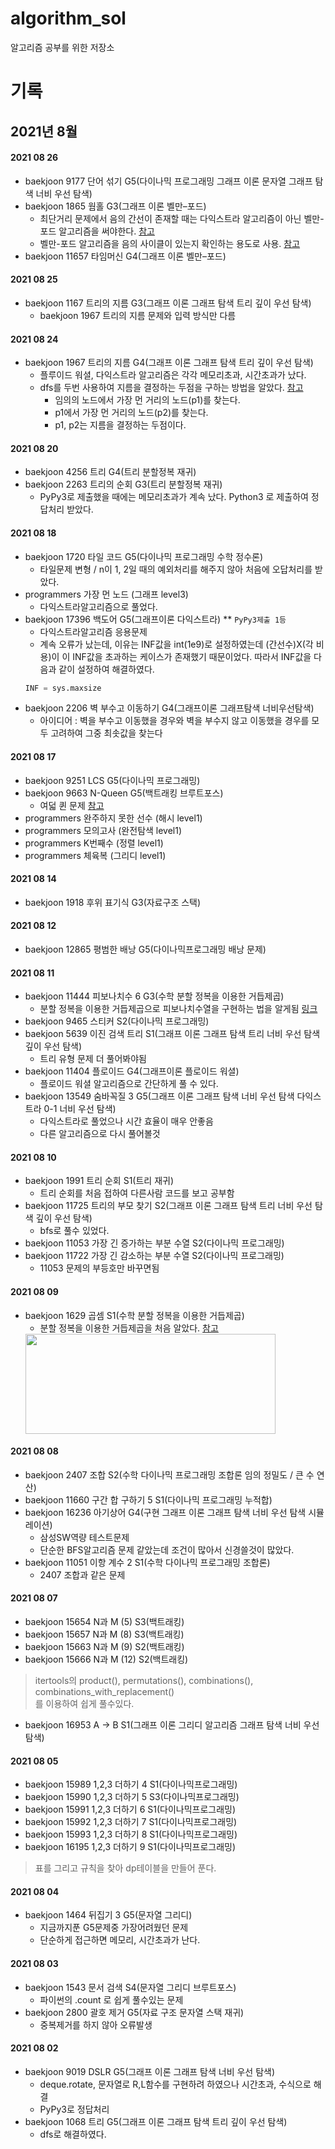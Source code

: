# algorithm_sol  
알고리즘 공부를 위한 저장소  

# 기록
## 2021년 8월  
#### 2021 08 26
  - baekjoon 9177 단어 섞기 G5(다이나믹 프로그래밍 그래프 이론 문자열 그래프 탐색 너비 우선 탐색)
  - baekjoon 1865 웜홀 G3(그래프 이론 벨만–포드)
    - 최단거리 문제에서 음의 간선이 존재할 때는 다익스트라 알고리즘이 아닌 벨만-포드 알고리즘을 써야한다. [참고](https://www.youtube.com/watch?v=Ppimbaxm8d8)
    - 벨만-포드 알고리즘을 음의 사이클이 있는지 확인하는 용도로 사용. [참고](https://4legs-study.tistory.com/26)
  - baekjoon 11657 타임머신 G4(그래프 이론 벨만–포드)  
  
#### 2021 08 25
  - baekjoon 1167 트리의 지름 G3(그래프 이론 그래프 탐색 트리 깊이 우선 탐색)
    - baekjoon 1967 트리의 지름 문제와 입력 방식만 다름   

#### 2021 08 24
  - baekjoon 1967 트리의 지름 G4(그래프 이론 그래프 탐색 트리 깊이 우선 탐색)
    - 플루이드 워셜, 다익스트라 알고리즘은 각각 메모리초과, 시간초과가 났다.
    - dfs를 두번 사용하여 지름을 결정하는 두점을 구하는 방법을 알았다. [참고](https://koosaga.com/14)
      - 임의의 노드에서 가장 먼 거리의 노드(p1)를 찾는다.
      - p1에서 가장 먼 거리의 노드(p2)를 찾는다.
      - p1, p2는 지름을 결정하는 두점이다.


#### 2021 08 20
  - baekjoon 4256 트리 G4(트리 분할정복 재귀)
  - baekjoon 2263 트리의 순회 G3(트리 분할정복 재귀)
    - PyPy3로 제출했을 때에는 메모리초과가 계속 났다. Python3 로 제출하여 정답처리 받았다.

#### 2021 08 18
  - baekjoon 1720 타일 코드 G5(다이나믹 프로그래밍 수학 정수론)
    - 타일문제 변형 / n이 1, 2일 때의 예외처리를 해주지 않아 처음에 오답처리를 받았다.   
  - programmers 가장 먼 노드 (그래프 level3)
    - 다익스트라알고리즘으로 풀었다.
  - baekjoon 17396 백도어 G5(그래프이론 다익스트라) ** `PyPy3제출 1등`
    - 다익스트라알고리즘 응용문제
    - 계속 오류가 났는데, 이유는 INF값을 int(1e9)로 설정하였는데 (간선수)X(각 비용)이 이 INF값을 초과하는 케이스가 존재했기 때문이었다. 따라서 INF값을 다음과 같이 설정하여 해결하였다.
    ```python
    INF = sys.maxsize
    ```
  - baekjoon 2206 벽 부수고 이동하기 G4(그래프이론 그래프탐색 너비우선탐색)
    - 아이디어 : 벽을 부수고 이동했을 경우와 벽을 부수지 않고 이동했을 경우를 모두 고려하여 그중 최솟값을 찾는다


#### 2021 08 17
  - baekjoon 9251 LCS G5(다이나믹 프로그래밍)
  - baekjoon 9663 N-Queen G5(백트래킹 브루트포스)
    - 여덟 퀸 문제 [참고](https://ko.wikipedia.org/wiki/%EC%97%AC%EB%8D%9F_%ED%80%B8_%EB%AC%B8%EC%A0%9C)
  - programmers 완주하지 못한 선수 (해시 level1)
  - programmers 모의고사 (완전탐색 level1)
  - programmers K번째수 (정렬 level1)
  - programmers 체육복 (그리디 level1)


#### 2021 08 14
  - baekjoon 1918 후위 표기식 G3(자료구조 스택)


#### 2021 08 12
  - baekjoon 12865 평범한 배낭 G5(다이나믹프로그래밍 배낭 문제)

#### 2021 08 11
  - baekjoon 11444 피보나치수 6 G3(수학 분할 정복을 이용한 거듭제곱)
    - 분할 정복을 이용한 거듭제곱으로 피보나치수열을 구현하는 법을 알게됨 [링크](https://jow1025.tistory.com/101)
  - baekjoon 9465 스티커 S2(다이나믹 프로그래밍)
  - baekjoon 5639 이진 검색 트리 S1(그래프 이론 그래프 탐색 트리 너비 우선 탐색 깊이 우선 탐색)
    - 트리 유형 문제 더 풀어봐야됨
  - baekjoon 11404 플로이드 G4(그래프이론 플로이드 워셜)
    - 플로이드 워셜 알고리즘으로 간단하게 풀 수 있다.
  - baekjoon 13549 숨바꼭질 3 G5(그래프 이론 그래프 탐색 너비 우선 탐색 다익스트라 0-1 너비 우선 탐색)
    - 다익스트라로 풀었으나 시간 효율이 매우 안좋음
    - 다른 알고리즘으로 다시 풀어볼것

#### 2021 08 10
  - baekjoon 1991 트리 순회 S1(트리 재귀)
    - 트리 순회를 처음 접하여 다른사람 코드를 보고 공부함
  - baekjoon 11725 트리의 부모 찾기 S2(그래프 이론 그래프 탐색 트리 너비 우선 탐색 깊이 우선 탐색)
    - bfs로 풀수 있었다.
  - baekjoon 11053 가장 긴 증가하는 부분 수열 S2(다이나믹 프로그래밍)
  - baekjoon 11722 가장 긴 감소하는 부분 수열 S2(다이나믹 프로그래밍)
    - 11053 문제의 부등호만 바꾸면됨


#### 2021 08 09
  - baekjoon 1629 곱셈 S1(수학 분할 정복을 이용한 거듭제곱)
    - 분할 정복을 이용한 거듭제곱을 처음 알았다. [참고](https://mygumi.tistory.com/319)
    <img src = "https://media.vlpt.us/images/ghyeon1946/post/a118b128-f131-48d2-88a1-b2b4fccec6e5/image.png" width = "400" height = "160" >

#### 2021 08 08 
  - baekjoon 2407 조합 S2(수학 다이나믹 프로그래밍 조합론 임의 정밀도 / 큰 수 연산)
  - baekjoon 11660 구간 합 구하기 5 S1(다이나믹 프로그래밍 누적합)
  - baekjoon 16236 아기상어 G4(구현 그래프 이론 그래프 탐색 너비 우선 탐색 시뮬레이션)
    - 삼성SW역량 테스트문제
    - 단순한 BFS알고리즘 문제 같았는데 조건이 많아서 신경쓸것이 많았다.
  - baekjoon 11051 이항 계수 2 S1(수학 다이나믹 프로그래밍 조합론)
    - 2407 조합과 같은 문제


#### 2021 08 07  
  - baekjoon 15654 N과 M (5) S3(백트래킹)
  - baekjoon 15657 N과 M (8) S3(백트래킹)
  - baekjoon 15663 N과 M (9) S2(백트래킹)
  - baekjoon 15666 N과 M (12) S2(백트래킹)
  > itertools의 product(), permutations(), combinations(), combinations_with_replacement()  
  > 를 이용하여 쉽게 풀수있다.  
  - baekjoon 16953 A → B S1(그래프 이론 그리디 알고리즘 그래프 탐색 너비 우선 탐색)


  
#### 2021 08 05
  - baekjoon 15989 1,2,3 더하기 4 S1(다이나믹프로그래밍)
  - baekjoon 15990 1,2,3 더하기 5 S3(다이나믹프로그래밍)
  - baekjoon 15991 1,2,3 더하기 6 S1(다이나믹프로그래밍)
  - baekjoon 15992 1,2,3 더하기 7 S1(다이나믹프로그래밍)
  - baekjoon 15993 1,2,3 더하기 8 S1(다이나믹프로그래밍)
  - baekjoon 16195 1,2,3 더하기 9 S1(다이나믹프로그래밍)
  > 표를 그리고 규칙을 찾아 dp테이블을 만들어 푼다.


#### 2021 08 04
  - baekjoon 1464 뒤집기 3 G5(문자열 그리디)
    - 지금까지푼 G5문제중 가장어려웠던 문제
    - 단순하게 접근하면 메모리, 시간초과가 난다.

#### 2021 08 03
  - baekjoon 1543 문서 검색 S4(문자열 그리디 브루트포스)
    - 파이썬의 .count 로 쉽게 풀수있는 문제
  - baekjoon 2800 괄호 제거 G5(자료 구조 문자열 스택 재귀)
    - 중복제거를 하지 않아 오류발생

#### 2021 08 02
  - baekjoon 9019 DSLR G5(그래프 이론 그래프 탐색 너비 우선 탐색)
    - deque.rotate, 문자열로 R,L함수를 구현하려 하였으나 시간초과, 수식으로 해결
    - PyPy3로 정답처리
  - baekjoon 1068 트리 G5(그래프 이론 그래프 탐색 트리 깊이 우선 탐색)
    - dfs로 해결하였다.
